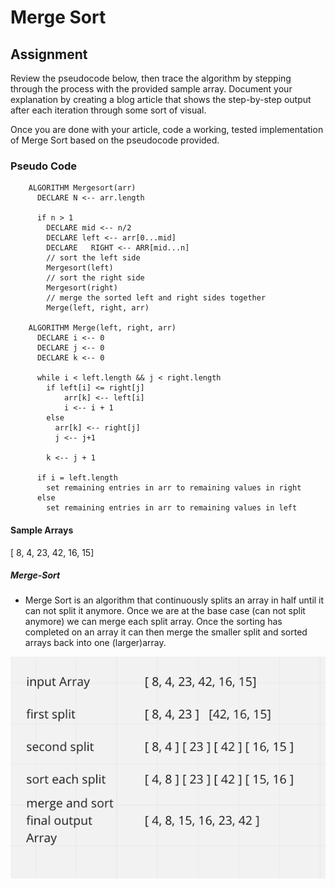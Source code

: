 # Merge Sort

## Assignment

Review the pseudocode below, then trace the algorithm by stepping through the process with the provided sample array. Document your explanation by creating a blog article that shows the step-by-step output after each iteration through some sort of visual.

Once you are done with your article, code a working, tested implementation of Merge Sort based on the pseudocode provided.

### Pseudo Code

        ALGORITHM Mergesort(arr)
          DECLARE N <-- arr.length

          if n > 1
            DECLARE mid <-- n/2
            DECLARE left <-- arr[0...mid]
            DECLARE   RIGHT <-- ARR[mid...n]
            // sort the left side
            Mergesort(left)
            // sort the right side
            Mergesort(right)
            // merge the sorted left and right sides together
            Merge(left, right, arr)

        ALGORITHM Merge(left, right, arr)
          DECLARE i <-- 0
          DECLARE j <-- 0
          DECLARE k <-- 0

          while i < left.length && j < right.length
            if left[i] <= right[j]
                arr[k] <-- left[i]
                i <-- i + 1
            else
              arr[k] <-- right[j]
              j <-- j+1

            k <-- j + 1

          if i = left.length
            set remaining entries in arr to remaining values in right
          else
            set remaining entries in arr to remaining values in left

#### Sample Arrays

[ 8, 4, 23, 42, 16, 15]

##### Merge-Sort

* Merge Sort is an algorithm that continuously splits an array in half until it can not split it anymore. Once we are at the base case (can not split anymore) we can merge each split array. Once the sorting has completed on an array it can then merge the smaller split and sorted arrays back into one (larger)array.

![Example](../assets/mergeSort.png)
